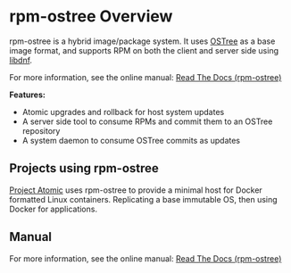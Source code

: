 # rpm-ostree Overview

rpm-ostree is a hybrid image/package system.  It uses
[OSTree](https://ostree.readthedocs.io/en/latest/) as a base image
format, and supports RPM on both the client and server side using
[libdnf](https://github.com/rpm-software-management/libdnf).

For more information, see the online manual: [Read The Docs (rpm-ostree)](https://rpm-ostree.readthedocs.org/en/latest/)

**Features:**

 - Atomic upgrades and rollback for host system updates
 - A server side tool to consume RPMs and commit them to an OSTree repository
 - A system daemon to consume OSTree commits as updates

Projects using rpm-ostree
--------------------------

[Project Atomic](http://www.projectatomic.io/) uses rpm-ostree to
provide a minimal host for Docker formatted Linux containers.
Replicating a base immutable OS, then using Docker for applications.

Manual
------

For more information, see the online manual: [Read The Docs (rpm-ostree)](https://rpm-ostree.readthedocs.org/en/latest/)
